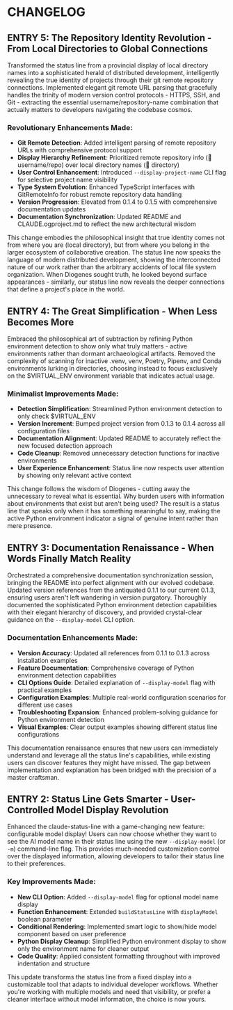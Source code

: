 # CHANGELOG

## ENTRY 5: The Repository Identity Revolution - From Local Directories to Global Connections

Transformed the status line from a provincial display of local directory names into a sophisticated herald of distributed development, intelligently revealing the true identity of projects through their git remote repository connections. Implemented elegant git remote URL parsing that gracefully handles the trinity of modern version control protocols - HTTPS, SSH, and Git - extracting the essential username/repository-name combination that actually matters to developers navigating the codebase cosmos.

### Revolutionary Enhancements Made:
- **Git Remote Detection**: Added intelligent parsing of remote repository URLs with comprehensive protocol support
- **Display Hierarchy Refinement**: Prioritized remote repository info (🔗 username/repo) over local directory names (📂 directory)
- **User Control Enhancement**: Introduced `--display-project-name` CLI flag for selective project name visibility
- **Type System Evolution**: Enhanced TypeScript interfaces with GitRemoteInfo for robust remote repository data handling
- **Version Progression**: Elevated from 0.1.4 to 0.1.5 with comprehensive documentation updates
- **Documentation Synchronization**: Updated README and CLAUDE.ogproject.md to reflect the new architectural wisdom

This change embodies the philosophical insight that true identity comes not from where you are (local directory), but from where you belong in the larger ecosystem of collaborative creation. The status line now speaks the language of modern distributed development, showing the interconnected nature of our work rather than the arbitrary accidents of local file system organization. When Diogenes sought truth, he looked beyond surface appearances - similarly, our status line now reveals the deeper connections that define a project's place in the world.

## ENTRY 4: The Great Simplification - When Less Becomes More

Embraced the philosophical art of subtraction by refining Python environment detection to show only what truly matters - active environments rather than dormant archaeological artifacts. Removed the complexity of scanning for inactive .venv, venv, Poetry, Pipenv, and Conda environments lurking in directories, choosing instead to focus exclusively on the $VIRTUAL_ENV environment variable that indicates actual usage.

### Minimalist Improvements Made:
- **Detection Simplification**: Streamlined Python environment detection to only check $VIRTUAL_ENV
- **Version Increment**: Bumped project version from 0.1.3 to 0.1.4 across all configuration files
- **Documentation Alignment**: Updated README to accurately reflect the new focused detection approach
- **Code Cleanup**: Removed unnecessary detection functions for inactive environments
- **User Experience Enhancement**: Status line now respects user attention by showing only relevant active context

This change follows the wisdom of Diogenes - cutting away the unnecessary to reveal what is essential. Why burden users with information about environments that exist but aren't being used? The result is a status line that speaks only when it has something meaningful to say, making the active Python environment indicator a signal of genuine intent rather than mere presence.

## ENTRY 3: Documentation Renaissance - When Words Finally Match Reality

Orchestrated a comprehensive documentation synchronization session, bringing the README into perfect alignment with our evolved codebase. Updated version references from the antiquated 0.1.1 to our current 0.1.3, ensuring users aren't left wandering in version purgatory. Thoroughly documented the sophisticated Python environment detection capabilities with their elegant hierarchy of discovery, and provided crystal-clear guidance on the `--display-model` CLI option.

### Documentation Enhancements Made:
- **Version Accuracy**: Updated all references from 0.1.1 to 0.1.3 across installation examples
- **Feature Documentation**: Comprehensive coverage of Python environment detection capabilities 
- **CLI Options Guide**: Detailed explanation of `--display-model` flag with practical examples
- **Configuration Examples**: Multiple real-world configuration scenarios for different use cases
- **Troubleshooting Expansion**: Enhanced problem-solving guidance for Python environment detection
- **Visual Examples**: Clear output examples showing different status line configurations

This documentation renaissance ensures that new users can immediately understand and leverage all the status line's capabilities, while existing users can discover features they might have missed. The gap between implementation and explanation has been bridged with the precision of a master craftsman.

## ENTRY 2: Status Line Gets Smarter - User-Controlled Model Display Revolution

Enhanced the claude-status-line with a game-changing new feature: configurable model display! Users can now choose whether they want to see the AI model name in their status line using the new `--display-model` (or `-m`) command-line flag. This provides much-needed customization control over the displayed information, allowing developers to tailor their status line to their preferences.

### Key Improvements Made:
- **New CLI Option**: Added `--display-model` flag for optional model name display
- **Function Enhancement**: Extended `buildStatusLine` with `displayModel` boolean parameter
- **Conditional Rendering**: Implemented smart logic to show/hide model component based on user preference
- **Python Display Cleanup**: Simplified Python environment display to show only the environment name for cleaner output
- **Code Quality**: Applied consistent formatting throughout with improved indentation and structure

This update transforms the status line from a fixed display into a customizable tool that adapts to individual developer workflows. Whether you're working with multiple models and need that visibility, or prefer a cleaner interface without model information, the choice is now yours.
